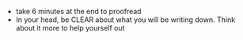 - take 6 minutes at the end to proofread
- In your head, be CLEAR about what you
  will be writing down. Think about it 
  more to help yourself out